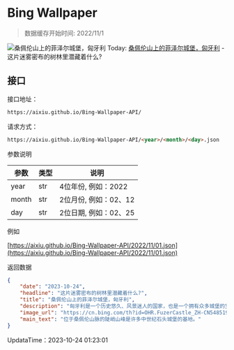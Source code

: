 # Bing Wallpaper

> 数据缓存开始时间: 2022/11/1

![桑佩伦山上的菲泽尔城堡，匈牙利](https://cn.bing.com/th?id=OHR.FuzerCastle_ZH-CN5485191349_1920x1080.webp)
Today: [桑佩伦山上的菲泽尔城堡，匈牙利](https://cn.bing.com/th?id=OHR.FuzerCastle_ZH-CN5485191349_1920x1080.webp) - 这片迷雾密布的树林里潜藏着什么?

## 接口

接口地址：

```html
https://aixiu.github.io/Bing-Wallpaper-API/
```

请求方式：

```html
https://aixiu.github.io/Bing-Wallpaper-API/<year>/<month>/<day>.json
```

参数说明

| 参数 | 类型 | 说明 |
| - | - | - |
| year | str | 4位年份, 例如：2022 |
| month | str | 2位月份, 例如：02、12 |
| day | str | 2位日期, 例如：02、25 |

例如

[https://aixiu.github.io/Bing-Wallpaper-API/2022/11/01.json](https://aixiu.github.io/Bing-Wallpaper-API/2022/11/01.json)

返回数据

```json
{
    "date": "2023-10-24",
    "headline": "这片迷雾密布的树林里潜藏着什么?",
    "title": "桑佩伦山上的菲泽尔城堡，匈牙利",
    "description": "匈牙利是一个历史悠久、风景迷人的国家，也是一个拥有众多城堡的宝库。从布达佩斯那拥有富丽堂皇的建筑并可以俯瞰多瑙河美景的布达城堡，到因成功抵御近四万土耳其大军而闻名的埃格尔城堡，每座城堡都讲述着各自关于战争、皇室和文化演变的故事。",
    "image_url": "https://cn.bing.com/th?id=OHR.FuzerCastle_ZH-CN5485191349_1920x1080.webp",
    "main_text": "位于桑佩伦山脉的陡峭山峰是许多中世纪石头城堡的基地。"
}
```

UpdataTime：2023-10-24 01:23:01
